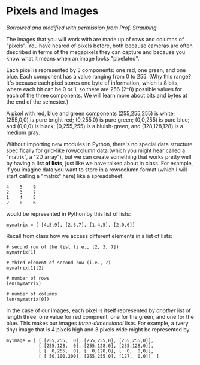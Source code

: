 # Pixels and Images

*Borrowed and modified with permission from Prof. Straubing*

The images that you will work with are made up of rows and columns of "pixels".  You have heared of pixels before, both because cameras are often described in terms of the megapixels they can capture and because you know what it means when an image looks "pixelated". 

Each pixel is represented by 3 components: one red, one green, and one blue. Each component has a value ranging from 0 to 255. (Why this range? It's because each pixel stores one byte of information, which is 8 bits, where each bit can be 0 or 1, so there are 256 (2^8) possible values for each of the three components. We will learn more about bits and bytes at the end of the semester.) 

A pixel with red, blue and green components (255,255,255) is white; (255,0,0) is pure bright red; (0,255,0) is pure green; (0,0,255) is pure blue; and (0,0,0) is black; (0,255,255) is a bluish-green; and (128,128,128) is a medium gray.

Without importing new modules in Python, there's no special data structure specifically for grid-like row/column data (which you might hear called a "matrix", a "2D array"), but we can create something that works pretty well by having a **list of lists**, just like we have talked about in class. For example, if you imagine data you want to store in a row/column format (which I will start calling a "matrix" here) like a spreadsheet:

```
4    5    9
2    3    7
1    4    5
2    0    6
```

would be represented in Python by this list of lists:

```
mymatrix = [ [4,5,9], [2,3,7], [1,4,5], [2,0,6]]
```

Recall from class how we access different elements in a list of lists:

```
# second row of the list (i.e., [2, 3, 7])
mymatrix[1]

# third element of second row (i.e., 7)
mymatrix[1][2]

# number of rows
len(mymatrix)

# number of columns
len(mymatrix[0])

```

In the case of our images, each pixel is itself represented by *another* list of length three: one value for red compnent, one for the green, and one for the blue. This makes our images *three-dimensional* lists. For example, a (very tiny) image that is 4 pixels high and 3 pixels wide might be represented by 

```
myimage = [ [ [255,255,  0], [255,255,0], [255,255,0]],
            [ [255,128,  0], [255,128,0], [255,128,0]],
            [ [  0,255,  0], [  0,128,0], [  0,  0,0]],
            [ [ 50,100,200], [255,255,0], [127,  0,0]]  ]
```
